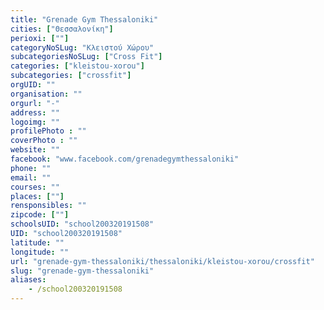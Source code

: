 ```yaml
---
title: "Grenade Gym Thessaloniki"
cities: ["Θεσσαλονίκη"]
perioxi: [""]
categoryNoSLug: "Κλειστού Χώρου"
subcategoriesNoSLug: ["Cross Fit"]
categories: ["kleistou-xorou"]
subcategories: ["crossfit"]
orgUID: ""
organisation: ""
orgurl: "-"
address: ""
logoimg: ""
profilePhoto : ""
coverPhoto : ""
website: ""
facebook: "www.facebook.com/grenadegymthessaloniki"
phone: ""
email: ""
courses: ""
places: [""]
rensponsibles: ""
zipcode: [""]
schoolsUID: "school200320191508"
UID: "school200320191508"
latitude: ""
longitude: ""
url: "grenade-gym-thessaloniki/thessaloniki/kleistou-xorou/crossfit"
slug: "grenade-gym-thessaloniki"
aliases:
    - /school200320191508
---
```





